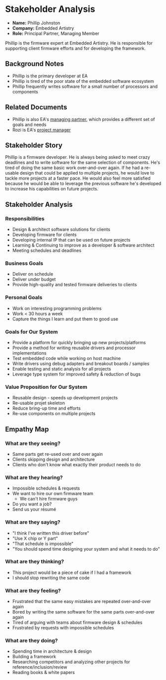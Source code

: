 # Stakeholder Analysis

* **Name:** Phillip Johnston
* **Company:** Embedded Artistry
* **Role:** Principal Partner, Managing Member

Phillip is the firmware expert at Embedded Artistry. He is responsible for supporting client firmware efforts and for developing the framework.

## Background Notes

* Phillip is the primary developer at EA
* Phillip is tired of the poor state of the embedded software ecosystem
* Phillip frequently writes software for a small number of processors and components

## Related Documents

* Phillip is also EA's [managing partner](0010-EA_CEO.md), which provides a different set of goals and needs
* Rozi is EA's [project manager](0011-EA_project_manager.md)

## Stakeholder Story

Phillip is a firmware developer. He is always being asked to meet crazy deadlines and to write software for the same selection of components. He's tired of doing the same basic work over-and-over again. If he had a re-usable design that could be applied to multiple projects, he would love to tackle more projects at a faster pace. He would also feel more satisfied because he would be able to leverage the previous software he's developed to increase his capabilities on future projects.

## Stakeholder Analysis

### Responsibilities

* Design & architect software solutions for clients
* Developing firmware for clients
* Developing internal IP that can be used on future projects
* Learning & Continuing to improve as a developer & software architect
* Meeting schedules and deadlines

### Business Goals

* Deliver on schedule
* Deliver under budget
* Provide high-quality and tested firmware deliveries to clients

### Personal Goals

* Work on interesting programming problems
* Work < 30 hours a week
* Capture the things I learn and put them to good use

### Goals for Our System

* Provide a platform for quickly bringing up new projects/platforms
* Provide a method for writing reusable drivers and processor implementations
* Test embedded code while working on host machine
* Write drivers using debug adapters and breakout boards / samples
* Enable testing and static analysis for all projects
* Leverage type system for improved safety & reduction of bugs

### Value Proposition for Our System

* Reusable design - speeds up development projects
* Re-usable projet skeleton
* Reduce bring-up time and efforts
* Re-use components on multiple projects

## Empathy Map

### What are they seeing?

* Same parts get re-used over and over again
* Clients skipping design and architecture
* Clients who don't know what exactly their product needs to do

### What are they hearing?

* Impossible schedules & requests
* We want to hire our own firmware team
	* We can't hire firmware guys
* Do you want a job?
* Send us your résumé

### What are they saying?

* "I think I've written this driver before"
* "Use X chip or Y part"
* "That schedule is impossible"
* "You should spend time designing your system and what it needs to do"

### What are they thinking?

* This project would be a piece of cake if I had a framework
* I should stop rewriting the same code

### What are they feeling?

* Frustrated that the same easy mistakes are repeated over-and-over again
* Bored by writing the same software for the same parts over-and-over again
* Tired of arguing with teams about firmware design & schedules
* Frustrated by requests with impossible schedules

### What are they doing?

* Spending time in architecture & design
* Building a framework
* Researching competitors and analyzing other projects for reference/inclusion/review
* Reading books & white papers
